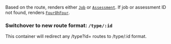 Based on the route, renders either [`Job`](#job) or [`Assessment`](#assessment).
If job or assessment ID not found, renders [`FourOhFour`](#fourohfour).

### Switchover to new route format: `/type/:id`

This container will redirect any /type?id=<id> routes to /type/:id format.
